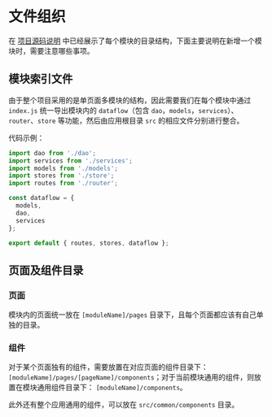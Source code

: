 # 文件组织

在 [项目源码说明](./start.md#项目源码说明) 中已经展示了每个模块的目录结构，下面主要说明在新增一个模块时，需要注意哪些事项。

## 模块索引文件

由于整个项目采用的是单页面多模块的结构，因此需要我们在每个模块中通过 `index.js` 统一导出模块内的 `dataflow`（包含 `dao`，`models`，`services`）、`router`、`store` 等功能，然后由应用根目录 `src` 的相应文件分别进行整合。

代码示例：

```js
import dao from './dao';
import services from './services';
import models from './models';
import stores from './store';
import routes from './router';

const dataflow = {
  models,
  dao,
  services
};

export default { routes, stores, dataflow };
```

## 页面及组件目录

### 页面

模块内的页面统一放在 `[moduleName]/pages` 目录下，且每个页面都应该有自己单独的目录。

### 组件

对于某个页面独有的组件，需要放置在对应页面的组件目录下： `[moduleName]/pages/[pageName]/components`；对于当前模块通用的组件，则放置在模块通用组件目录下： `[moduleName]/components`。

此外还有整个应用通用的组件，可以放在 `src/common/components` 目录。
